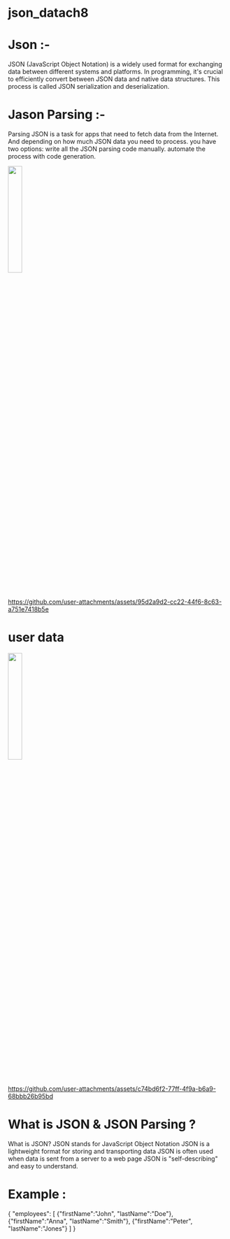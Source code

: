 # json_datach8

# Json :-

JSON (JavaScript Object Notation) is a widely used format for exchanging data between different systems and platforms.
In programming, it's crucial to efficiently convert between JSON data and native data structures.
This process is called JSON serialization and deserialization.
# Jason Parsing :-

Parsing JSON is a task for apps that need to fetch data from the Internet.
And depending on how much JSON data you need to process.
you have two options: write all the JSON parsing code manually. automate the process with code generation.


<img src ="https://github.com/user-attachments/assets/bfe01027-e49c-4b3c-b064-e01c6ffbe4f9" height =25% width=25%>

https://github.com/user-attachments/assets/95d2a9d2-cc22-44f6-8c63-a751e7418b5e

# user data

<img src="https://github.com/user-attachments/assets/0adf626d-144a-4467-99a8-ac663face891" height=25% width =25%>

https://github.com/user-attachments/assets/c74bd6f2-77ff-4f9a-b6a9-68bbb26b95bd

#  What is JSON & JSON Parsing ?
What is JSON?
JSON stands for JavaScript Object Notation
JSON is a lightweight format for storing and transporting data
JSON is often used when data is sent from a server to a web page
JSON is "self-describing" and easy to understand.

# Example :
{
"employees": [
    {"firstName":"John", "lastName":"Doe"},
    {"firstName":"Anna", "lastName":"Smith"},
    {"firstName":"Peter", "lastName":"Jones"}
  ]
}

